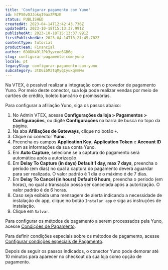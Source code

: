 ```yaml
---
title: 'Configurar pagamento com Yuno'
id: h7PS0vDJJokqI9axZPNzE
status: PUBLISHED
createdAt: 2023-04-14T12:42:43.736Z
updatedAt: 2023-10-18T15:13:37.991Z
publishedAt: 2023-10-18T15:13:37.991Z
firstPublishedAt: 2023-04-14T13:21:45.782Z
contentType: tutorial
productTeam: Financial
author: 6DODK49lJPk3yvcoe6GB6g
slug: configurar-pagamento-com-yuno
locale: pt
legacySlug: configurar-pagamento-com-yuno
subcategory: 3tDGibM2tqMyqIyukqmmMw
---
```


Na VTEX, é possível realizar a integração com o provedor de pagamento Yuno. Por meio deste conector, sua loja pode realizar vendas por meio de cartões de crédito, boleto bancário e promissórias.

Para configurar a afiliação Yuno, siga os passos abaixo:

1. No Admin VTEX, acesse __Configurações da loja > Pagamentos > Configurações__, ou digite __Configurações__ na barra de busca no topo da página.
2. Na aba __Afiliações de Gateways__, clique no botão `+`.
3. Clique no conector __Yuno__.
4. Preencha os campos __Application Key__, __Application Token__ e __Account ID__ com as informações da sua conta Yuno.
5. Em __Auto Capture__, selecione se a captura do pagamento será automática após a autorização.
6. Em __Delay To Capture (in days) Default 1 day, max 7 days__, preencha o período (em dias) no qual a captura do pagamento deverá aguardar para ser realizada. O valor padrão é 1 dia e o máximo é de 7 dias.
7. Em __Delay To Cancel (in hours) Default 6 hours__, preencha o período (em horas), no qual a transação possa ser cancelada após a autorização. O valor padrão é de 6 horas.
8. Caso seja exibida uma mensagem de alerta indicando a necessidade de instalação do app, clique no botão `Instalar app` e siga as instruções de instalação.
9. Clique em `Salvar`.

Para configurar os métodos de pagamento a serem processados pela Yuno, acesse [Condições de Pagamento](https://help.vtex.com/pt/tutorial/condicoes-de-pagamento). 

Para definir condições especiais sobre os métodos de pagamento, acesse [Configurar condições especiais de Pagamento](https://help.vtex.com/pt/tutorial/condicoes-especiais--tutorials_456#).

Depois de seguir os passos indicados, o conector Yuno pode demorar até 10 minutos para aparecer no checkout da sua loja como opção de pagamento. 
